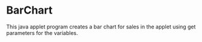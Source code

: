 # BarChart 
This java applet program creates a bar chart for sales in the applet using get parameters for the variables.
